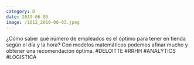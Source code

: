 ```yaml
--- 
category: D 
date: 2019-06-03 
image: /1012_2019-06-03.jpeg 
--- 
```


¿Cómo saber qué número de empleados es el óptimo para tener en tienda según el día y la hora? Con modelos matemáticos podemos afinar mucho y obtener una recomendación óptima. #DELOITTE #RRHH #ANALYTICS #LOGISTICA